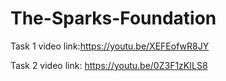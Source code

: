 # The-Sparks-Foundation


Task 1
video link:https://youtu.be/XEFEofwR8JY


Task 2
video link: https://youtu.be/0Z3F1zKILS8
